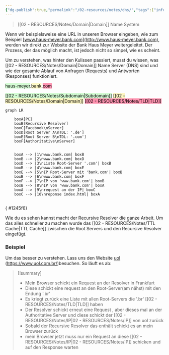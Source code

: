 ```yaml
---
{"dg-publish":true,"permalink":"/02-resources/notes/dns/","tags":["informatik/netzwerk/dns"],"noteIcon":"","updated":"2025-09-10T16:35:12.000+02:00"}
---
```


> [[02 - RESOURCES/Notes/Domain\|Domain]] Name System

Wenn wir beispielsweise eine URL in unseren Browser eingeben, wie zum Beispiel [www.haus-meyer.bank.com](http://www.haus-meyer.bank.com), werden wir direkt zur Website der Bank Haus Meyer weitergeleitet. Der Prozess, der das möglich macht, ist jedoch nicht so simpel, wie es scheint.

Um zu verstehen, was hinter den Kulissen passiert, musst du wissen, was [[02 - RESOURCES/Notes/Domain\|Domain]] Name Server (DNS) sind und wie der gesamte Ablauf von Anfragen (Requests) und Antworten (Responses) funktioniert.

<mark style="background: #BBFABBA6;">haus-meyer</mark>.<mark style="background: #FFF3A3A6;">bank</mark>.<mark style="background: #FF5582A6;">com</mark>

<mark style="background: #BBFABBA6;">[[02 - RESOURCES/Notes/Subdomain\|Subdomain]]</mark>
<mark style="background: #FFF3A3A6;">[[02 - RESOURCES/Notes/Domain\|Domain]]</mark>
<mark style="background: #FF5582A6;">[[02 - RESOURCES/Notes/TLD\|TLD]]</mark>

```mermaid
graph LR

    boxA[PC]
    boxB[Recursive Resolver]
    boxC[Facebook\nServer]
    boxD[Root Server A\nTDL: '.de']
    boxE[Root Server B\nTDL: '.com']
    boxF[Authoritative\nServer]
    

    boxA --> |1\nwww.bank.com| boxB
    boxB --> |2\nwww.bank.com| boxD
    boxD --> |3\nListe Root-Server '.com'| boxB
    boxB --> |4\nwww.bank.com| boxE
    boxE --> |5\nIP Root-Server mit 'bank.com'| boxB
    boxB --> |6\nwww.bank.com| boxF
    boxF --> |7\nIP von 'www.bank.com'| boxB
    boxB --> |8\nIP von 'www.bank.com'| boxA
    boxA --> |9\nrequest an der IP| boxC
    boxC --> |10\nreponse index.html| boxA
    
```
{ #1245f6}



Wie du es sehen kannst macht der Recursive Resolver die ganze Arbeit. Um das alles schneller zu machen wurde das [[02 - RESOURCES/Notes/TTL Cache\|TTL Cache]] zwischen die  Root Servers und den Recursive Resolver eingefügt.

### Beispiel 
Um das besser zu verstehen. Lass uns den Website [uol](https://www.uol.com.br/)  (https://www.uol.com.br/)besuchen. So läuft es ab:
>[!summary] 
>- Mein Browser schickt ein Request an der Resolver in Frankfurt
> - Diese schickt eine request an den Root-Server(am nähst) mit den Endung '.br' 
> - Es kriegt zurück eine Liste mit allen Root-Servers die '.br' [[02 - RESOURCES/Notes/TLD\|TLD]] haben 
> - Der Resolver schickt erneut eine Request , aber dieses mal an der Authoritative Server und diese schickt der [[02 - RESOURCES/Notes/IP\|02 - RESOURCES/Notes/IP]] von uol zurück 
> - Sobald der Recursive Resolver das enthält schickt es an mein Browser zurück 
> - mein Browser jetzt muss nur ein Request an diese [[02 - RESOURCES/Notes/IP\|02 - RESOURCES/Notes/IP]] schicken und auf den Response warten